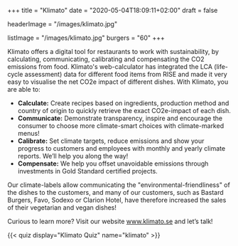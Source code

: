 +++
title = "Klimato"
date = "2020-05-04T18:09:11+02:00"
draft = false

headerImage = "/images/klimato.jpg"

listImage = "/images/klimato.jpg"
burgers = "60"
+++

Klimato offers a digital tool for restaurants to work with sustainability, by calculating,
communicating, calibrating and compensating the CO2 emissions from food.  Klimato's
web-calculator has integrated the LCA (life-cycle assessment) data for different food items
from RISE and made it very easy to visualise the net CO2e impact of different dishes. With
Klimato, you are able to:

 * **Calculate:** Create recipes based on ingredients, production method and country of origin
    to quickly retrieve the exact CO2e-impact of each dish.
 * **Communicate:** Demonstrate transparency, inspire and encourage the consumer to choose more
    climate-smart choices with climate-marked menus!
 * **Calibrate:** Set climate targets, reduce emissions and show your progress to customers
    and employees with monthly and yearly climate reports. We’ll help you along the way!
 * **Compensate:** We help you offset unavoidable emissions through investments in Gold
    Standard certified projects.

Our climate-labels allow communicating the "environmental-friendliness" of the dishes to the
customers, and many of our customers, such as Bastard Burgers, Favo, Sodexo or Clarion Hotel,
have therefore increased the sales of their vegetarian and vegan dishes!

Curious to learn more? Visit our website www.klimato.se and let’s talk!

{{< quiz display="Klimato Quiz" name="klimato" >}}
